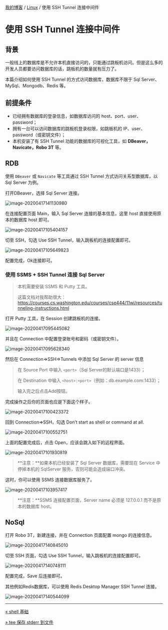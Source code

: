 [我的博客](../_index.md) / [Linux](_index.md) / 使用 SSH Tunnel 连接中间件

# 使用 SSH Tunnel 连接中间件

## 背景

一般线上的数据库是不允许本机直接访问的，只能通过跳板机访问。但是这么多的开发人员都要访问数据库的话，跳板机的数量就有压力了。

本篇介绍如何使用 SSH Tunnel 的方式访问数据库，数据库不限于 Sql Server、MySql、Mongodb、Redis 等。

## 前提条件

- 已经拥有数据库的登录信息，如数据库访问的 host、port、user、password；
- 拥有一台可以访问数据库的跳板机登录权限，如跳板机的 IP、user、password（或密钥文件）；
- 本机安装了有 SSH Tunnel 功能的数据库的可视化工具，如 **DBeaver，Navicate，Robo 3T** 等。

## RDB

使用 `DBeaver` 或 `Navicate` 等工具通过 SSH Tunnel 方式访问关系型数据库，以 Sql Server 为例。

打开DBeaver，选择 Sql Server 连接。

![image-20200417141130980](https://fs.poneding.com/images/image-20200417141130980.png)

在连接配置页面 Main，输入 Sql Server 连接的基本信息，这里 host 直接使用原本的数据库 host 即可。

![image-20200417105404157](https://fs.poneding.com/images/image-20200417105404157.png)

切至 SSH，勾选 Use SSH Tunnel，输入跳板机的连接配置即可。

![image-20200417105649823](https://fs.poneding.com/images/image-20200417105649823.png)

配置完成，Ok连接即可。

### 使用 SSMS + SSH Tunnel 连接 Sql Server

> 本机需要安装 SSMS 和 Putty 工具。
>
> 这篇文档对我帮助很大：<https://courses.cs.washington.edu/courses/cse444/11wi/resources/tunneling-instructions.html>

打开 Putty 工具，在 Session 创建跳板机的连接。

![image-20200417095445082](https://fs.poneding.com/images/image-20200417095445082.png)

并且在 Connection 中配置登录账号和密码（或密钥文件）。

![image-20200417095628340](https://fs.poneding.com/images/image-20200417095628340.png)

然后在 Connection=>SSH=>Tunnels 中添加 Sql Server 的 server 信息

> 在 Source Port 中输入 `<port>`（Sql Server的默认端口是1433）；
>
> 在 Destination 中输入 `<host>:<port>`（例如：db.example.com:1433）；
>
> 输入完之后点击Add按钮。

完成操作之后你的页面也应是下面这个样子。

![image-20200417100423372](https://fs.poneding.com/images/image-20200417100423372.png)

回到 Connection=>SSH，勾选 Don’t start as shell or command at all.

![image-20200417100552751](https://fs.poneding.com/images/image-20200417100552751.png)

上面的配置完成后，点击 Open，应该会跳入如下的远程界面。

![image-20200417101930819](https://fs.poneding.com/images/image-20200417101930819.png)

> **注意：**如果本机已经安装了 Sql Server 数据库，需要现在 Service 中停掉本机的 SqlServer 服务，否则可能会造成端口冲突。

这时，你可以使用 SSMS 连接数据库服务了。

![image-20200417103957417](https://fs.poneding.com/images/image-20200417103957417.png)

> **注意：**SSMS 连接配置页面，Server name 必须是 127.0.0.1 而不是原本的数据库 host。

## NoSql

打开 Robo 3T，新建连接，并在 Connection 页面配置 mongo 的连接信息。

![image-20200417140845010](https://fs.poneding.com/images/image-20200417140845010.png)

切至 SSH 页面，勾选 Use SSH Tunnel，输入跳板机的连接配置即可。

![image-20200417140748111](https://fs.poneding.com/images/image-20200417140748111.png)

配置完成，Save 后连接即可。

其他例如Redis数据库，可以使用 Redis Desktop Manager SSH Tunnel 连接。

![image-20200417140544099](https://fs.poneding.com/images/image-20200417140544099.png)

---
[« shell 基础](shell.md)

[» tee 保存 stderr 到文件](tee-keep-stderr.md)
